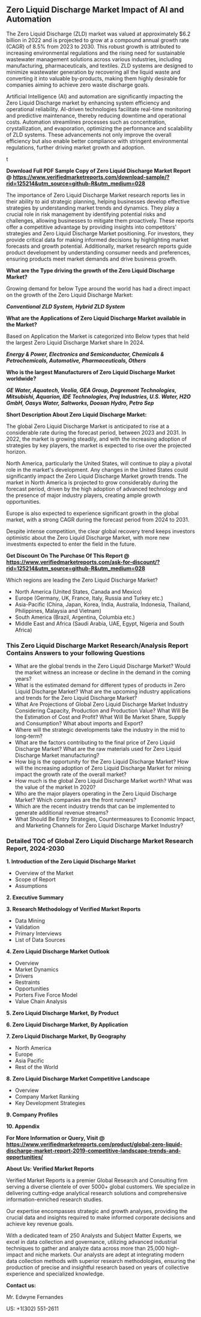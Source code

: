 <h2>Zero Liquid Discharge Market Impact of AI and Automation</h2><p>The Zero Liquid Discharge (ZLD) market was valued at approximately $6.2 billion in 2022 and is projected to grow at a compound annual growth rate (CAGR) of 8.5% from 2023 to 2030. This robust growth is attributed to increasing environmental regulations and the rising need for sustainable wastewater management solutions across various industries, including manufacturing, pharmaceuticals, and textiles. ZLD systems are designed to minimize wastewater generation by recovering all the liquid waste and converting it into valuable by-products, making them highly desirable for companies aiming to achieve zero waste discharge goals.</p><p>Artificial Intelligence (AI) and automation are significantly impacting the Zero Liquid Discharge market by enhancing system efficiency and operational reliability. AI-driven technologies facilitate real-time monitoring and predictive maintenance, thereby reducing downtime and operational costs. Automation streamlines processes such as concentration, crystallization, and evaporation, optimizing the performance and scalability of ZLD systems. These advancements not only improve the overall efficiency but also enable better compliance with stringent environmental regulations, further driving market growth and adoption.</p>t</p><p id="" class=""><strong>Download Full PDF Sample Copy of Zero Liquid Discharge Market Report @ <a href="https://www.verifiedmarketreports.com/download-sample/?rid=125214&utm_source=github-R&utm_medium=028" target="_blank">https://www.verifiedmarketreports.com/download-sample/?rid=125214&utm_source=github-R&utm_medium=028</a></strong></p><p>The importance of&nbsp;Zero Liquid Discharge Market research reports lies in their ability to aid strategic planning, helping businesses develop effective strategies by understanding market trends and dynamics. They play a crucial role in risk management by identifying potential risks and challenges, allowing businesses to mitigate them proactively. These reports offer a competitive advantage by providing insights into competitors' strategies and Zero Liquid Discharge Market positioning. For investors, they provide critical data for making informed decisions by highlighting market forecasts and growth potential. Additionally, market research reports guide product development by understanding consumer needs and preferences, ensuring products meet market demands and drive business growth.</p><p><strong>What are the&nbsp;Type driving the growth of the Zero Liquid Discharge Market?</strong></p><p id="" class="">Growing demand for below Type around the world has had a direct impact on the growth of the Zero Liquid Discharge Market:</p><em><strong>Conventional ZLD System, Hybrid ZLD System</strong></em></p><strong>What are the&nbsp;Applications&nbsp;of Zero Liquid Discharge Market available in the Market?</strong></p><p id="" class="">Based on Application the Market is categorized into Below types that held the largest Zero Liquid Discharge Market share In 2024.</p><em><strong>Energy & Power, Electronics and Semiconductor, Chemicals & Petrochemicals, Automotive, Pharmaceuticals, Others</strong></em></p><strong>Who is the largest Manufacturers of Zero Liquid Discharge Market worldwide?</strong></p><p><em><strong>GE Water, Aquatech, Veolia, GEA Group, Degremont Technologies, Mitsubishi, Aquarion, IDE Technologies, Praj Industries, U.S. Water, H2O GmbH, Oasys Water, Saltworks, Doosan Hydro, Petro Sep</strong></em></p><p id="" class=""><strong>Short Description About Zero Liquid Discharge Market:</strong></p><p>The global Zero Liquid Discharge Market is anticipated to rise at a considerable rate during the forecast period, between 2023 and 2031. In 2022, the market is growing steadily, and with the increasing adoption of strategies by key players, the market is expected to rise over the projected horizon.</p><p>North America, particularly the United States, will continue to play a pivotal role in the market's development. Any changes in the United States could significantly impact the Zero Liquid Discharge Market growth trends. The market in North America is projected to grow considerably during the forecast period, driven by the high adoption of advanced technology and the presence of major industry players, creating ample growth opportunities.</p><p>Europe is also expected to experience significant growth in the global market, with a strong CAGR during the forecast period from 2024 to 2031.</p><p>Despite intense competition, the clear global recovery trend keeps investors optimistic about the Zero Liquid Discharge Market, with more new investments expected to enter the field in the future.</p><p id="" class=""><strong>Get Discount On The Purchase Of This Report @ <a href="https://www.verifiedmarketreports.com/ask-for-discount/?rid=125214&utm_source=github-R&utm_medium=028" target="_blank">https://www.verifiedmarketreports.com/ask-for-discount/?rid=125214&utm_source=github-R&utm_medium=028</a></strong></p>Which regions are leading the Zero Liquid Discharge Market?</p><ul><li>North America (United States, Canada and Mexico)</li><li>Europe (Germany, UK, France, Italy, Russia and Turkey etc.)</li><li>Asia-Pacific (China, Japan, Korea, India, Australia, Indonesia, Thailand, Philippines, Malaysia and Vietnam)</li><li>South America (Brazil, Argentina, Columbia etc.)</li><li>Middle East and Africa (Saudi Arabia, UAE, Egypt, Nigeria and South Africa)</li></ul><h3 id="" class="">This Zero Liquid Discharge Market Research/Analysis Report Contains Answers to your following Questions</h3><ul><li>What are the global trends in the Zero Liquid Discharge Market? Would the market witness an increase or decline in the demand in the coming years?</li><li>What is the estimated demand for different types of products in Zero Liquid Discharge Market? What are the upcoming industry applications and trends for the Zero Liquid Discharge Market?</li><li>What Are Projections of Global Zero Liquid Discharge Market Industry Considering Capacity, Production and Production Value? What Will Be the Estimation of Cost and Profit? What Will Be Market Share, Supply and Consumption? What about imports and Export?</li><li>Where will the strategic developments take the industry in the mid to long-term?</li><li>What are the factors contributing to the final price of Zero Liquid Discharge Market? What are the raw materials used for Zero Liquid Discharge Market manufacturing?</li><li>How big is the opportunity for the Zero Liquid Discharge Market? How will the increasing adoption of Zero Liquid Discharge Market for mining impact the growth rate of the overall market?</li><li>How much is the global Zero Liquid Discharge Market worth? What was the value of the market In 2020?</li><li>Who are the major players operating in the Zero Liquid Discharge Market? Which companies are the front runners?</li><li>Which are the recent industry trends that can be implemented to generate additional revenue streams?</li><li>What Should Be Entry Strategies, Countermeasures to Economic Impact, and Marketing Channels for Zero Liquid Discharge Market Industry?</li></ul><h3 id="" class="">Detailed TOC of Global Zero Liquid Discharge Market Research Report, 2024-2030</h3><p id="" class=""><strong>1. Introduction of the Zero Liquid Discharge Market</strong></p><ul><li>Overview of the Market</li><li>Scope of Report</li><li>Assumptions</li></ul><p id="" class=""><strong>2. Executive Summary</strong></p><p id="" class=""><strong>3. Research Methodology of Verified Market Reports</strong></p><ul><li>Data Mining</li><li>Validation</li><li>Primary Interviews</li><li>List of Data Sources</li></ul><p id="" class=""><strong>4. Zero Liquid Discharge Market Outlook</strong></p><ul><li>Overview</li><li>Market Dynamics</li><li>Drivers</li><li>Restraints</li><li>Opportunities</li><li>Porters Five Force Model</li><li>Value Chain Analysis</li></ul><p id="" class=""><strong>5. Zero Liquid Discharge Market, By Product</strong></p><p id="" class=""><strong>6. Zero Liquid Discharge Market, By Application</strong></p><p id="" class=""><strong>7. Zero Liquid Discharge Market, By Geography</strong></p><ul><li>North America</li><li>Europe</li><li>Asia Pacific</li><li>Rest of the World</li></ul><p id="" class=""><strong>8. Zero Liquid Discharge Market Competitive Landscape</strong></p><ul><li>Overview</li><li>Company Market Ranking</li><li>Key Development Strategies</li></ul><p id="" class=""><strong>9. Company Profiles</strong></p><p id="" class=""><strong>10. Appendix</strong></p><p id="" class=""><strong>For More Information or Query, Visit @ <a href="https://www.verifiedmarketreports.com/product/global-zero-liquid-discharge-market-report-2019-competitive-landscape-trends-and-opportunities/" target="_blank">https://www.verifiedmarketreports.com/product/global-zero-liquid-discharge-market-report-2019-competitive-landscape-trends-and-opportunities/</a></strong></p><p id="" class=""><strong>About Us: Verified Market Reports</strong></p><p id="" class="">Verified Market Reports is a premier Global Research and Consulting firm serving a diverse clientele of over 5000+ global customers. We specialize in delivering cutting-edge analytical research solutions and comprehensive information-enriched research studies.</p><p id="" class="">Our expertise encompasses strategic and growth analyses, providing the crucial data and insights required to make informed corporate decisions and achieve key revenue goals.</p><p id="" class="">With a dedicated team of 250 Analysts and Subject Matter Experts, we excel in data collection and governance, utilizing advanced industrial techniques to gather and analyze data across more than 25,000 high-impact and niche markets. Our analysts are adept at integrating modern data collection methods with superior research methodologies, ensuring the production of precise and insightful research based on years of collective experience and specialized knowledge.</p><p id="" class=""><strong>Contact us:</strong></p><p id="" class="">Mr. Edwyne Fernandes</p><p id="" class="">US: +1(302) 551-2611</p>